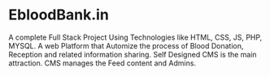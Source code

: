 # EbloodBank.in
A complete Full Stack Project Using Technologies like HTML, CSS, JS, PHP, MYSQL.
A web Platform that Automize the process of Blood Donation, Reception and related information sharing.
Self Designed CMS is the main attraction.
CMS manages the Feed content and Admins.
